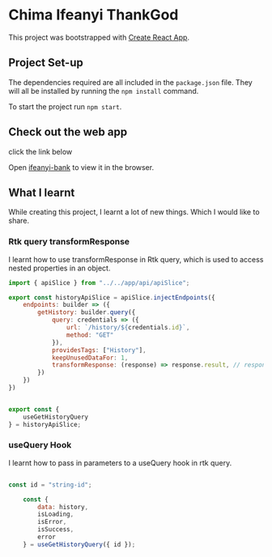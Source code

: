 # Chima Ifeanyi ThankGod

This project was bootstrapped with [Create React App](https://github.com/facebook/create-react-app).


## Project Set-up

The dependencies required are all included in the `package.json` file. They will all be installed by running the `npm install` command.

To start the project run `npm start`.

## Check out the web app

click the link below

Open [ifeanyi-bank](https://ifeanyi-bank.netlify.app/) to view it in the browser.

## What I learnt

While creating this project, I learnt a lot of new things. Which I would like to share.

### Rtk query transformResponse

I learnt how to use transformResponse in Rtk query, which is used to access nested properties in an object.

```javascript
import { apiSlice } from "../../app/api/apiSlice";

export const historyApiSlice = apiSlice.injectEndpoints({
    endpoints: builder => ({
        getHistory: builder.query({
            query: credentials => ({
                url: `/history/${credentials.id}`,
                method: "GET"
            }),
            providesTags: ["History"],
            keepUnusedDataFor: 1,
            transformResponse: (response) => response.result, // response.some.deeply.nested.collection
        })
    })
})


export const {
    useGetHistoryQuery
} = historyApiSlice;

```

### useQuery Hook

I learnt how to pass in parameters to a useQuery hook in rtk query.


```javascript

const id = "string-id";

    const {
        data: history,
        isLoading,
        isError,
        isSuccess,
        error
    } = useGetHistoryQuery({ id });

```

